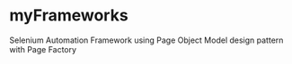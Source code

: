 # myFrameworks
Selenium Automation Framework using Page Object Model design pattern with Page Factory 
